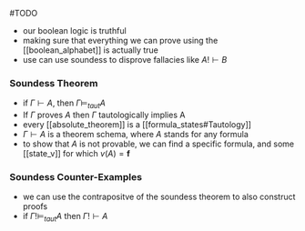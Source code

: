 #TODO 
- our boolean logic is truthful
- making sure that everything we can prove using the [[boolean_alphabet]] is actually true
- use can use soundess to disprove fallacies like $A  !\vdash B$


### Soundess Theorem
- if $\Gamma \vdash A$, then $\Gamma$$\vDash _{taut} A$ 
- If $\Gamma$ proves $A$ then $\Gamma$ tautologically implies A
- every [[absolute_theorem]] is a [[formula_states#Tautology]]
- $\Gamma \vdash A$ is a theorem schema, where $A$ stands for any formula 
- to show that $A$ is not provable, we can find a specific formula, and some [[state_v]] for which $v(A) = \textbf{f}$

### Soundess Counter-Examples
- we can use the contrapositve of the soundess theorem to also construct proofs
- if $\Gamma !\vDash _{taut} A$ then $\Gamma !\vdash A$